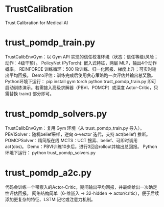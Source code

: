 # TrustCalibration
Trust Calibration for Medical AI

# trust_pomdp_train.py
TrustCalibEnvGym：以 Gym API 实现的信任校准环境（状态：信任等级\风险；动作：4级干预）。
PolicyNet (PyTorch): 嵌入式特征，两层 MLP，输出4个动作概率。
REINFORCE 训练循环：500 轮训练、归一化回报、梯度上升；可实时输出平均回报。
Demo评估：训练完成后使用贪心策略跑一次评估并输出总奖励。
Python环境下运行：
pip install gym torch
python trust_pomdp_train.py
即可启动训练演示。若需接入高级求解器（PBVI、POMCP）或深度 Actor-Critic，只需替换 train() 部分即可。 

# trust_pomdp_solvers.py
TrustCalibEnvGym：复用 Gym 环境（从 trust_pomdp_train.py 导入）。
PBVISolver：随机belief采样，逆向 α-vector 迭代，支持 act(belief) 推断。
POMCPSolver：精简版在线 MCTS：UCT 搜索、belief、可即时调用 act(obs)。
Demo：PBVI训练10步后，进行3回合rollout并输出总回报。
Python环境下运行：
python trust_pomdp_solvers.py

# trust_pomdp_a2c.py
代码会训练一个带嵌入的Actor-Critic，期间输出平均回报，并最终给出一次确定性评估回报。
网络结构简单（6-维嵌入 → 32-hidden → actor/critic），便于后续添加更复杂的特征、LSTM 记忆或注意力机制。

